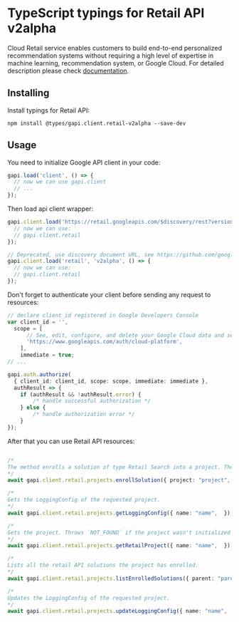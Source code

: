 # TypeScript typings for Retail API v2alpha

Cloud Retail service enables customers to build end-to-end personalized recommendation systems without requiring a high level of expertise in machine learning, recommendation system, or Google Cloud.
For detailed description please check [documentation](https://cloud.google.com/recommendations).

## Installing

Install typings for Retail API:

```
npm install @types/gapi.client.retail-v2alpha --save-dev
```

## Usage

You need to initialize Google API client in your code:

```typescript
gapi.load('client', () => {
  // now we can use gapi.client
  // ...
});
```

Then load api client wrapper:

```typescript
gapi.client.load('https://retail.googleapis.com/$discovery/rest?version=v2alpha', () => {
  // now we can use:
  // gapi.client.retail
});
```

```typescript
// Deprecated, use discovery document URL, see https://github.com/google/google-api-javascript-client/blob/master/docs/reference.md#----gapiclientloadname----version----callback--
gapi.client.load('retail', 'v2alpha', () => {
  // now we can use:
  // gapi.client.retail
});
```

Don't forget to authenticate your client before sending any request to resources:

```typescript
// declare client_id registered in Google Developers Console
var client_id = '',
  scope = [
      // See, edit, configure, and delete your Google Cloud data and see the email address for your Google Account.
      'https://www.googleapis.com/auth/cloud-platform',
    ],
    immediate = true;
// ...

gapi.auth.authorize(
  { client_id: client_id, scope: scope, immediate: immediate },
  authResult => {
    if (authResult && !authResult.error) {
        /* handle successful authorization */
    } else {
        /* handle authorization error */
    }
});
```

After that you can use Retail API resources: <!-- TODO: make this work for multiple namespaces -->

```typescript

/*
The method enrolls a solution of type Retail Search into a project. The Recommendations AI solution type is enrolled by default when your project enables Retail API, so you don't need to call the enrollSolution method for recommendations.
*/
await gapi.client.retail.projects.enrollSolution({ project: "project",  });

/*
Gets the LoggingConfig of the requested project.
*/
await gapi.client.retail.projects.getLoggingConfig({ name: "name",  });

/*
Gets the project. Throws `NOT_FOUND` if the project wasn't initialized for the Retail API service.
*/
await gapi.client.retail.projects.getRetailProject({ name: "name",  });

/*
Lists all the retail API solutions the project has enrolled.
*/
await gapi.client.retail.projects.listEnrolledSolutions({ parent: "parent",  });

/*
Updates the LoggingConfig of the requested project.
*/
await gapi.client.retail.projects.updateLoggingConfig({ name: "name",  });
```
